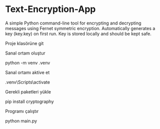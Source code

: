 # Text-Encryption-App
A simple Python command-line tool for encrypting and decrypting messages using Fernet symmetric encryption. Automatically generates a key (key.key) on first run. Key is stored locally and should be kept safe.

Proje klasörüne git



Sanal ortam oluştur

python -m venv .venv



Sanal ortamı aktive et

.venv\Scripts\activate



Gerekli paketleri yükle

pip install cryptography



Programı çalıştır

python main.py


